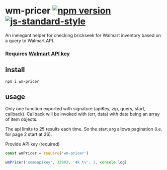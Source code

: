 # wm-pricer   [![npm version](https://badge.fury.io/js/wm-pricer.svg)](http://badge.fury.io/js/wm-pricer)   [![js-standard-style](https://img.shields.io/badge/code%20style-standard-brightgreen.svg?style=flat)](https://github.com/feross/standard)

An inelegant helper for checking brickseek for Walmart inventory based on a query to Walmart API.

### Requires [Walmart API key](https://developer.walmartlabs.com/member)

## install
`npm i wm-pricer`

## usage

Only one function exported with signature (apiKey, zip, query, start, callback). Callback will be invoked with (err, data) with data being an array of item objects.

The api limits to 25 results each time. So the start arg allows pagination (i.e. for page 2 start at 26).

Provide API key (required)
```javascript
const wmPricer = require('wm-pricer')

wmPricer('someapikey', 33803, '4k tv', 1, console.log)
```
